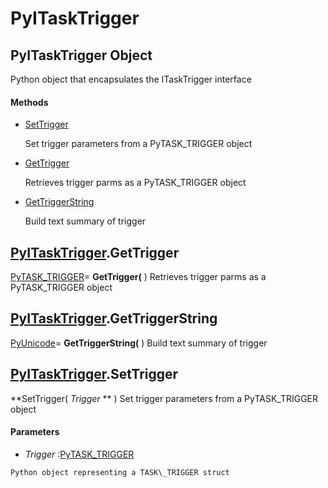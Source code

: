 # PyITaskTrigger

## PyITaskTrigger Object

Python object that encapsulates the ITaskTrigger interface

#### Methods


  - [SetTrigger](PyITaskTrigger.md#pyitasktriggersettrigger)

    Set trigger parameters from a PyTASK\_TRIGGER object&nbsp;

  - [GetTrigger](PyITaskTrigger.md#pyitasktriggergettrigger)

    Retrieves trigger parms as a PyTASK\_TRIGGER object&nbsp;

  - [GetTriggerString](PyITaskTrigger.md#pyitasktriggergettriggerstring)

    Build text summary of trigger&nbsp;

## [PyITaskTrigger](#pyitasktrigger)\.GetTrigger

[PyTASK\_TRIGGER](PyTASK.md#pytasktrigger)\= **GetTrigger\(** \)
Retrieves trigger parms as a PyTASK\_TRIGGER object

## [PyITaskTrigger](#pyitasktrigger)\.GetTriggerString

[PyUnicode](#pyunicode)\= **GetTriggerString\(** \)
Build text summary of trigger

## [PyITaskTrigger](#pyitasktrigger)\.SetTrigger

 **SetTrigger\( *Trigger* ** \)
Set trigger parameters from a PyTASK\_TRIGGER object

#### Parameters


  -  *Trigger* :[PyTASK\_TRIGGER](PyTASK.md#pytasktrigger)

    Python object representing a TASK\_TRIGGER struct